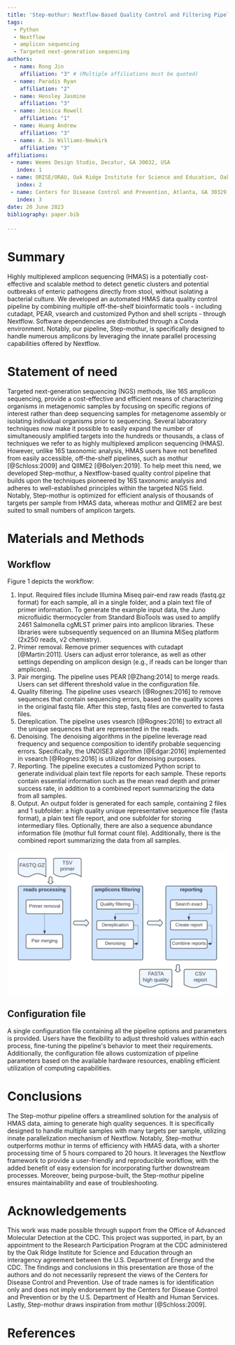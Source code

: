 ```yaml
---
title: 'Step-mothur: Nextflow-Based Quality Control and Filtering Pipeline for Highly Multiplexed Amplicon Sequencing Data'
tags:
  - Python
  - Nextflow
  - amplicon sequencing
  - Targeted next-generation sequencing
authors:
  - name: Rong Jin
    affiliation: "3" # (Multiple affiliations must be quoted)
  - name: Paradis Ryan
    affiliation: "2"
  - name: Hensley Jasmine
    affiliation: "3"  
  - name: Jessica Rowell
    affiliation: "1"   
  - name: Huang Andrew
    affiliation: "3"
  - name: A. Jo Williams-Newkirk
    affiliation: "3"
affiliations:
 - name: Weems Design Studio, Decatur, GA 30032, USA
   index: 1
 - name: ORISE/ORAU, Oak Ridge Institute for Science and Education, Oak Ridge, TN 37830, USA
   index: 2
 - name: Centers for Disease Control and Prevention, Atlanta, GA 30329, USA
   index: 3
date: 20 June 2023
bibliography: paper.bib

---
```


# Summary

Highly multiplexed amplicon sequencing (HMAS) is a potentially cost-effective and scalable method to detect genetic clusters and potential outbreaks of enteric pathogens directly from stool, without isolating a bacterial culture. We developed an automated HMAS data quality control pipeline by combining multiple off-the-shelf bioinformatic tools - including cutadapt, PEAR, vsearch and customized Python and shell scripts - through Nextflow. Software dependencies are distributed through a Conda environment. Notably, our pipeline, Step-mothur, is specifically designed to handle numerous amplicons by leveraging the innate parallel processing capabilities offered by Nextflow.  

# Statement of need

Targeted next-generation sequencing (NGS) methods, like 16S amplicon sequencing, provide a cost-effective and efficient means of characterizing organisms in metagenomic samples by focusing on specific regions of interest rather than deep sequencing samples for metagenome assembly or isolating individual organisms prior to sequencing. Several laboratory techniques now make it possible to easily expand the number of simultaneously amplified targets into the hundreds or thousands, a class of techniques we refer to as highly multiplexed amplicon sequencing (HMAS). However, unlike 16S taxonomic analysis, HMAS users have not benefited from easily accessible, off-the-shelf pipelines, such as mothur [@Schloss:2009] and QIIME2 [@Bolyen:2019]. To help meet this need, we developed Step-mothur, a Nextflow-based quality control pipeline that builds upon the techniques pioneered by 16S taxonomic analysis and adheres to well-established principles within the targeted NGS field. Notably, Step-mothur is optimized for efficient analysis of thousands of targets per sample from HMAS data, whereas mothur and QIIME2 are best suited to small numbers of amplicon targets.   

# Materials and Methods
## Workflow
Figure 1 depicts the workflow:  
1. Input.  Required files include Illumina Miseq pair-end raw reads (fastq.gz format) for each sample, all in a single folder, and a plain text file of primer information. To generate the example input data, the Juno microfluidic thermocycler from Standard BioTools was used to amplify 2461 Salmonella cgMLST primer pairs into amplicon libraries. These libraries were subsequently sequenced on an Illumina MiSeq platform (2x250 reads, v2 chemistry).    
2. Primer removal.  Remove primer sequences with cutadapt [@Martin:2011]. Users can adjust error tolerance, as well as other settings depending on amplicon design (e.g., if reads can be longer than amplicons).      
3. Pair merging.  The pipeline uses PEAR [@Zhang:2014] to merge reads. Users can set different threshold value in the configuration file.   
4. Quality filtering.  The pipeline uses vsearch [@Rognes:2016] to remove sequences that contain sequencing errors, based on the quality scores in the original fastq file. After this step, fastq files are converted to fasta files.   
5. Dereplication.  The pipeline uses vsearch [@Rognes:2016] to extract all the unique sequences that are represented in the reads.   
6. Denoising.   The denoising algorithms in the pipeline leverage read frequency and sequence composition to identify probable sequencing errors. Specifically, the UNOISE3 algorithm [@Edgar:2016] implemented in vsearch [@Rognes:2016] is utilized for denoising purposes.   
7. Reporting.  The pipeline executes a customized Python script to generate individual plain text file reports for each sample. These reports contain essential information such as the mean read depth and primer success rate, in addition to a combined report summarizing the data from all samples.     
8. Output.  An output folder is generated for each sample, containing 2 files and 1 subfolder: a high quality unique representative sequence file (fasta format), a plain text file report, and one subfolder for storing intermediary files. Optionally, there are also a sequence abundance information file (mothur full format count file). Additionally, there is the combined report summarizing the data from all samples.    


![overview of Step-mothur pipeline workflow.](HMAS2_FLOWCHART_PAPER.png)



## Configuration file
A single configuration file containing all the pipeline options and parameters is provided. Users have the flexibility to adjust threshold values within each process, fine-tuning the pipeline's behavior to meet their requirements. Additionally, the configuration file allows customization of pipeline parameters based on the available hardware resources, enabling efficient utilization of computing capabilities.   




# Conclusions  
The Step-mothur pipeline offers a streamlined solution for the analysis of HMAS data, aiming to generate high quality sequences. It is specifically designed to handle multiple samples with many targets per sample, utilizing innate parallelization mechanism of Nextflow. Notably, Step-mothur outperforms mothur in terms of efficiency with HMAS data, with a shorter processing time of 5 hours compared to 20 hours. It leverages the Nextflow framework to provide a user-friendly and reproducible workflow, with the added benefit of easy extension for incorporating further downstream processes. Moreover, being purpose-built, the Step-mothur pipeline ensures maintainability and ease of troubleshooting.     


# Acknowledgements
This work was made possible through support from the Office of Advanced Molecular Detection at the CDC. This project was supported, in part, by an appointment to the Research Participation Program at the CDC administered by the Oak Ridge Institute for Science and Education through an interagency agreement between the U.S. Department of Energy and the CDC. The findings and conclusions in this presentation are those of the authors and do not necessarily represent the views of the Centers for Disease Control and Prevention. Use of trade names is for identification only and does not imply endorsement by the Centers for Disease Control and Prevention or by the U.S. Department of Health and Human Services. Lastly, Step-mothur draws inspiration from mothur [@Schloss:2009].   

# References